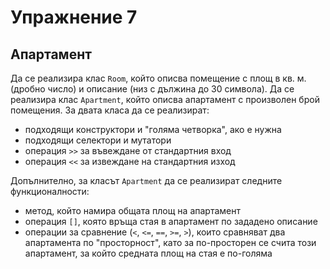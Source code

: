 Упражнение 7
============

Апартамент
----------
Да се реализира клас `Room`, който описва помещение с площ в кв. м.
(дробно число) и описание (низ с дължина до 30 символа).
Да се реализира клас `Apartment`, който описва апартамент с произволен брой
помещения. За двата класа да се реализират:
* подходящи конструктори и "голяма четворка", ако е нужна
* подходящи селектори и мутатори
* операция `>>` за въвеждане от стандартния вход
* операция `<<` за извеждане на стандартния изход

Допълнително, за класът `Apartment` да се реализират следните функционалности:
* метод, който намира общата площ на апартамент
* операция `[]`, която връща стая в апартамент по зададено описание
* операции за сравнение (`<`, `<=`, `==`, `>=`, `>`),
които сравняват два апартамента по "просторност", като за по-просторен
се счита този апартамент, за който средната площ на стая е по-голяма
